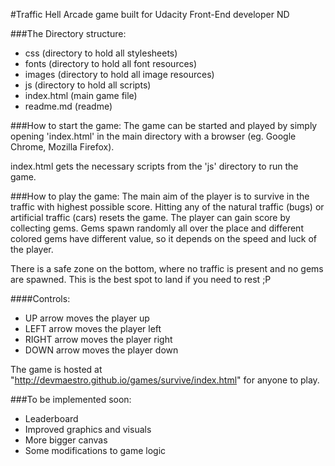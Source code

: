 #Traffic Hell
Arcade game built for Udacity Front-End developer ND

###The Directory structure:
- css (directory to hold all stylesheets)
- fonts (directory to hold all font resources)
- images (directory to hold all image resources)
- js (directory to hold all scripts)
- index.html (main game file)
- readme.md (readme)

###How to start the game:
The game can be started and played by simply opening 'index.html' in the main
directory with a browser (eg. Google Chrome, Mozilla Firefox).

index.html gets the necessary scripts from the 'js' directory to run the game.

###How to play the game:
The main aim of the player is to survive in the traffic with highest possible
score. Hitting any of the natural traffic (bugs) or artificial traffic (cars)
resets the game. The player can gain score by collecting gems. Gems spawn
randomly all over the place and different colored gems have different value, so
it depends on the speed and luck of the player.

There is a safe zone on the bottom, where no traffic is present and no gems are
spawned. This is the best spot to land if you need to rest ;P

####Controls:
- UP arrow moves the player up
- LEFT arrow moves the player left
- RIGHT arrow moves the player right
- DOWN arrow moves the player down

The game is hosted at "http://devmaestro.github.io/games/survive/index.html"
for anyone to play.

###To be implemented soon:
- Leaderboard
- Improved graphics and visuals
- More bigger canvas
- Some modifications to game logic
